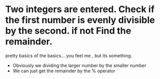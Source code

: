 # Two integers are entered. Check if the first number is evenly divisible by the second. if not Find the remainder.
pretty basics of the basics... you feel me , but its something.
- Obviously we dividing the larger number by the smaller number
- We can just get the remainder by the % operator
